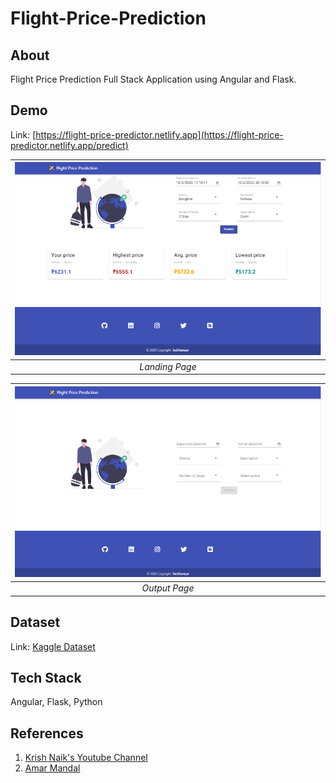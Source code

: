 # Flight-Price-Prediction


## About
 Flight Price Prediction Full Stack Application using Angular and Flask. 


## Demo
Link: [https://flight-price-predictor.netlify.app](https://flight-price-predictor.netlify.app/predict)

 | ![Landing Page](/Output-Images/flight-price-app-ss-1.png)|
|:--:| 
| *Landing Page*|

 | ![Output Page](/Output-Images/flight-price-app-ss-2.png)|
|:--:| 
| *Output Page*|


## Dataset
Link: [Kaggle Dataset](https://www.kaggle.com/nikhilmittal/flight-fare-prediction-mh)


## Tech Stack
Angular, Flask, Python


## References
1. [Krish Naik's Youtube Channel](https://www.youtube.com/watch?v=y4EMEpEnElQ)
2. [Amar Mandal](https://github.com/Mandal-21/Flight-Price-Prediction)
